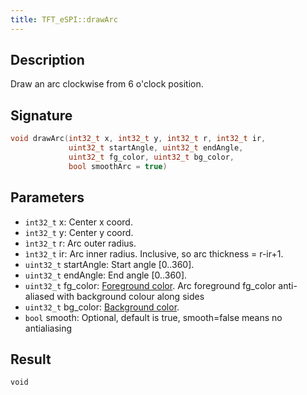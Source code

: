 ```yaml
---
title: TFT_eSPI::drawArc 
---
```


## Description

Draw an arc clockwise from 6 o'clock position.

## Signature

``` c
void drawArc(int32_t x, int32_t y, int32_t r, int32_t ir,
             uint32_t startAngle, uint32_t endAngle,
             uint32_t fg_color, uint32_t bg_color,
             bool smoothArc = true)
```

## Parameters

* `int32_t` x: Center x coord.
* `int32_t` y: Center y coord.
* `ìnt32_t` r: Arc outer radius.
* `ìnt32_t` ir: Arc inner radius. Inclusive, so arc thickness = r-ir+1. 
* `uint32_t` startAngle: Start angle [0..360].
* `uint32_t` endAngle: End angle [0..360].
* `uint32_t` fg_color: [Foreground color](../colors.md). Arc foreground fg_color anti-aliased with background colour along sides
* `uint32_t` bg_color: [Background color](../colors.md).
* `bool` smooth: Optional, default is true, smooth=false means no antialiasing

## Result

`void`

<!--
## Example

``` md
{ !docs/examples.md! }
```

Cpp example of method in the context. Including all needed `#include`

``` cpp
#include <TFT_eSPI.h>

```
-->